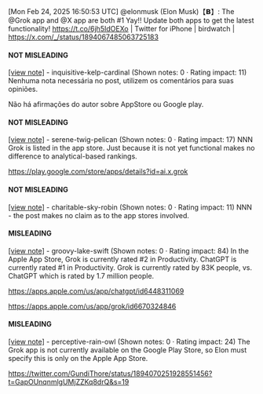 [Mon Feb 24, 2025 16:50:53 UTC] @elonmusk (Elon Musk)【𝗕】: The @Grok app and @X app are both #1 Yay!! Update both apps to get the latest functionality! https://t.co/6jh5IdOEXo | Twitter for iPhone | birdwatch | https://x.com/_/status/1894067485063725183

#### NOT MISLEADING

[[view note]](https://x.com/i/birdwatch/n/1894133761039622512) - inquisitive-kelp-cardinal (Shown notes: 0 · Rating impact: 11)
Nenhuma nota necessária no post, utilizem os comentários para suas opiniões.

Não há afirmações do autor sobre AppStore ou Google play.

#### NOT MISLEADING

[[view note]](https://x.com/i/birdwatch/n/1894123324445466698) - serene-twig-pelican (Shown notes: 0 · Rating impact: 17)
NNN Grok is listed in the app store.  Just because it is not yet functional makes no difference to analytical-based rankings.

https://play.google.com/store/apps/details?id=ai.x.grok

#### NOT MISLEADING

[[view note]](https://x.com/i/birdwatch/n/1894120371592274411) - charitable-sky-robin (Shown notes: 0 · Rating impact: 11)
NNN - the post makes no claim as to the app stores involved. 

#### MISLEADING

[[view note]](https://x.com/i/birdwatch/n/1894153232282485176) - groovy-lake-swift (Shown notes: 0 · Rating impact: 84)
In the Apple App Store, Grok is currently rated #2 in Productivity. ChatGPT is currently rated #1 in Productivity. Grok is currently rated by 83K people, vs. ChatGPT which is rated by 1.7 million people. 

https://apps.apple.com/us/app/chatgpt/id6448311069 

https://apps.apple.com/us/app/grok/id6670324846

#### MISLEADING

[[view note]](https://x.com/i/birdwatch/n/1894118580402221398) - perceptive-rain-owl (Shown notes: 0 · Rating impact: 24)
The Grok app is not currently available on the Google Play Store, so Elon must specify this is only on the Apple App Store.

https://twitter.com/GundiThore/status/1894070251928551456?t=GapOUnqnmlgUMjZZKq8drQ&s=19

